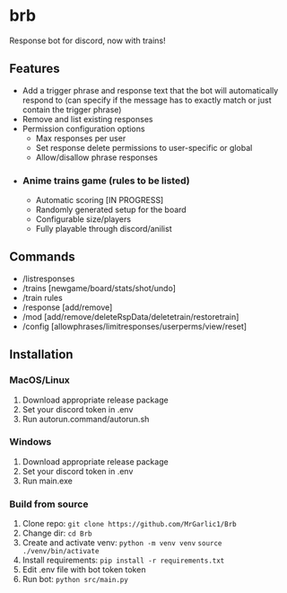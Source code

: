 # brb
Response bot for discord, now with trains!

## Features
- Add a trigger phrase and response text that the bot will automatically respond to (can specify if the message has to exactly match or just contain the trigger phrase)
- Remove and list existing responses
- Permission configuration options
  - Max responses per user
  - Set response delete permissions to user-specific or global
  - Allow/disallow phrase responses
- ### Anime trains game (rules to be listed)
  - Automatic scoring [IN PROGRESS]
  - Randomly generated setup for the board
  - Configurable size/players
  - Fully playable through discord/anilist

## Commands
- /listresponses
- /trains [newgame/board/stats/shot/undo]
- /train rules
- /response [add/remove]
- /mod [add/remove/deleteRspData/deletetrain/restoretrain]
- /config [allowphrases/limitresponses/userperms/view/reset]

## Installation
### MacOS/Linux
1. Download appropriate release package
2. Set your discord token in .env
3. Run autorun.command/autorun.sh

### Windows
1. Download appropriate release package
2. Set your discord token in .env
3. Run main.exe

### Build from source
1. Clone repo: `git clone https://github.com/MrGarlic1/Brb`
2. Change dir: `cd Brb`
3. Create and activate venv: `python -m venv venv` `source ./venv/bin/activate`
4. Install requirements: `pip install -r requirements.txt`
5. Edit .env file with bot token token
6. Run bot: `python src/main.py`
